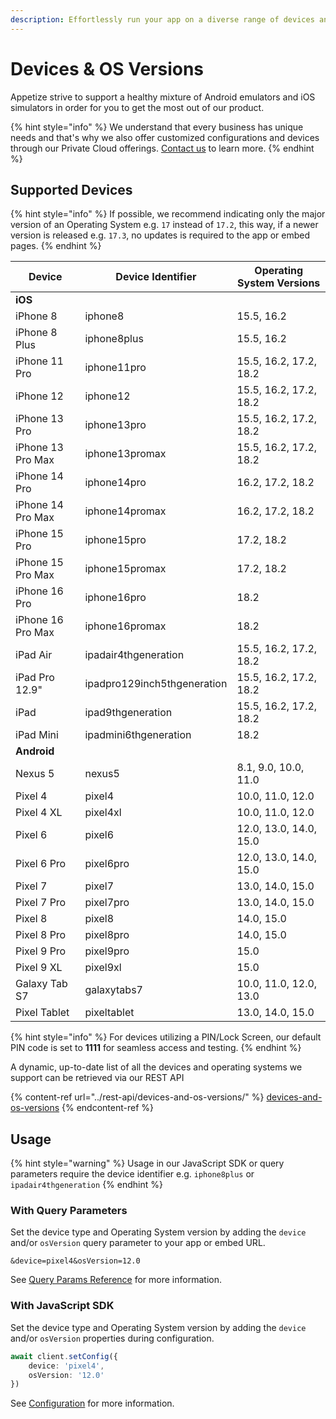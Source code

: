```yaml
---
description: Effortlessly run your app on a diverse range of devices and operating systems
---
```


# Devices & OS Versions

Appetize strive to support a healthy mixture of Android emulators and iOS simulators in order for you to get the most out of our product.

{% hint style="info" %}
We understand that every business has unique needs and that's why we also offer customized configurations and devices through our Private Cloud offerings. [Contact us](https://appetize.io/contact-us) to learn more.
{% endhint %}

## Supported Devices

{% hint style="info" %}
If possible, we recommend indicating only the major version of an Operating System e.g. `17` instead of `17.2`, this way, if a newer version is released e.g. `17.3`, no updates is required to the app or embed pages.
{% endhint %}

| Device            | Device Identifier           | Operating System Versions |
| ----------------- | --------------------------- | ------------------------- |
| **iOS**           |                             |                           |
| iPhone 8          | iphone8                     | 15.5, 16.2                |
| iPhone 8 Plus     | iphone8plus                 | 15.5, 16.2                |
| iPhone 11 Pro     | iphone11pro                 | 15.5, 16.2, 17.2, 18.2    |
| iPhone 12         | iphone12                    | 15.5, 16.2, 17.2, 18.2    |
| iPhone 13 Pro     | iphone13pro                 | 15.5, 16.2, 17.2, 18.2    |
| iPhone 13 Pro Max | iphone13promax              | 15.5, 16.2, 17.2, 18.2    |
| iPhone 14 Pro     | iphone14pro                 | 16.2, 17.2, 18.2          |
| iPhone 14 Pro Max | iphone14promax              | 16.2, 17.2, 18.2          |
| iPhone 15 Pro     | iphone15pro                 | 17.2, 18.2                |
| iPhone 15 Pro Max | iphone15promax              | 17.2, 18.2                |
| iPhone 16 Pro     | iphone16pro                 | 18.2                      |
| iPhone 16 Pro Max | iphone16promax              | 18.2                      |
| iPad Air          | ipadair4thgeneration        | 15.5, 16.2, 17.2, 18.2    |
| iPad Pro 12.9"    | ipadpro129inch5thgeneration | 15.5, 16.2, 17.2, 18.2    |
| iPad              | ipad9thgeneration           | 15.5, 16.2, 17.2, 18.2    |
| iPad Mini         | ipadmini6thgeneration       | 18.2                      |
| **Android**       |                             |                           |
| Nexus 5           | nexus5                      | 8.1, 9.0, 10.0, 11.0      |
| Pixel 4           | pixel4                      | 10.0, 11.0, 12.0          |
| Pixel 4 XL        | pixel4xl                    | 10.0, 11.0, 12.0          |
| Pixel 6           | pixel6                      | 12.0, 13.0, 14.0, 15.0    |
| Pixel 6 Pro       | pixel6pro                   | 12.0, 13.0, 14.0, 15.0    |
| Pixel 7           | pixel7                      | 13.0, 14.0, 15.0          |
| Pixel 7 Pro       | pixel7pro                   | 13.0, 14.0, 15.0          |
| Pixel 8           | pixel8                      | 14.0, 15.0                |
| Pixel 8 Pro       | pixel8pro                   | 14.0, 15.0                |
| Pixel 9 Pro       | pixel9pro                   | 15.0                      |
| Pixel 9 XL        | pixel9xl                    | 15.0                      |
| Galaxy Tab S7     | galaxytabs7                 | 10.0, 11.0, 12.0, 13.0    |
| Pixel Tablet      | pixeltablet                 | 13.0, 14.0, 15.0          |

{% hint style="info" %}
For devices utilizing a PIN/Lock Screen, our default PIN code is set to **1111** for seamless access and testing.
{% endhint %}

A dynamic, up-to-date list of all the devices and operating systems we support can be retrieved via our REST API

{% content-ref url="../rest-api/devices-and-os-versions/" %}
[devices-and-os-versions](../rest-api/devices-and-os-versions/)
{% endcontent-ref %}

## Usage

{% hint style="warning" %}
Usage in our JavaScript SDK or query parameters require the device identifier e.g. `iphone8plus` or `ipadair4thgeneration`
{% endhint %}

### With Query Parameters

Set the device type and Operating System version by adding the `device` and/or `osVersion` query parameter to your app or embed URL.

```uri
&device=pixel4&osVersion=12.0
```

See [Query Params Reference](../platform/query-params-reference.md#device) for more information.

### With JavaScript SDK

Set the device type and Operating System version by adding the `device` and/or `osVersion` properties during configuration.

```typescript
await client.setConfig({
    device: 'pixel4',
    osVersion: '12.0'
})
```

See [Configuration](../javascript-sdk/configuration.md#device) for more information.
